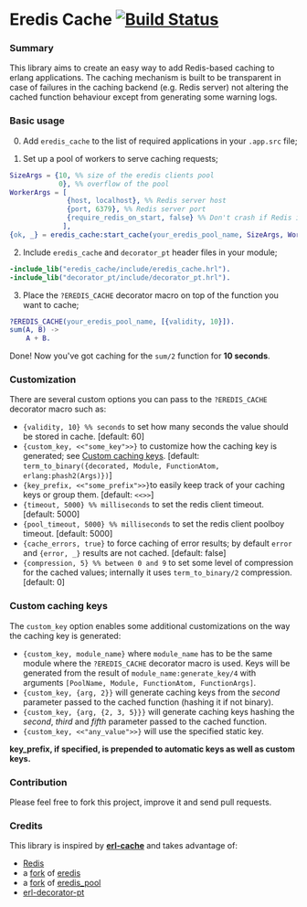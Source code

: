 # Eredis Cache [![Build Status](https://travis-ci.org/maxdrift/eredis_cache.svg?branch=master)](https://travis-ci.org/maxdrift/eredis_cache)

### Summary
This library aims to create an easy way to add Redis-based caching to erlang applications.
The caching mechanism is built to be transparent in case of failures in the caching backend (e.g. Redis server) not altering the cached function behaviour except from generating some warning logs.

### Basic usage
0) Add `eredis_cache` to the list of required applications in your `.app.src` file;

1) Set up a pool of workers to serve caching requests;
```erlang
SizeArgs = {10, %% size of the eredis clients pool
            0}, %% overflow of the pool
WorkerArgs = [
              {host, localhost}, %% Redis server host
              {port, 6379}, %% Redis server port
              {require_redis_on_start, false} %% Don't crash if Redis is not running
             ],
{ok, _} = eredis_cache:start_cache(your_eredis_pool_name, SizeArgs, WorkerArgs),
```

2) Include `eredis_cache` and `decorator_pt` header files in your module;
```erlang
-include_lib("eredis_cache/include/eredis_cache.hrl").
-include_lib("decorator_pt/include/decorator_pt.hrl").
```

3) Place the `?EREDIS_CACHE` decorator macro on top of the function you want to cache;
```erlang
?EREDIS_CACHE(your_eredis_pool_name, [{validity, 10}]).
sum(A, B) ->
    A + B.
```

Done! Now you've got caching for the `sum/2` function for **10 seconds**.

### Customization
There are several custom options you can pass to the `?EREDIS_CACHE` decorator macro such as:
- `{validity, 10} %% seconds` to set how many seconds the value should be stored in cache. [default: 60]
- `{custom_key, <<"some_key">>}` to customize how the caching key is generated; see [Custom caching keys](#custom-caching-keys). [default: `term_to_binary({decorated, Module, FunctionAtom, erlang:phash2(Args)})`]
- `{key_prefix, <<"some_prefix">>}`to easily keep track of your caching keys or group them. [default: `<<>>`]
- `{timeout, 5000} %% milliseconds` to set the redis client timeout. [default: 5000]
- `{pool_timeout, 5000} %% milliseconds` to set the redis client poolboy timeout. [default: 5000]
- `{cache_errors, true}` to force caching of error results; by default `error` and `{error, _}` results are not cached. [default: false]
- `{compression, 5} %% between 0 and 9` to set some level of compression for the cached values; internally it uses `term_to_binary/2` compression. [default: 0]

### Custom caching keys
The `custom_key` option enables some additional customizations on the way the caching key is generated:
- `{custom_key, module_name}` where `module_name` has to be the same module where the `?EREDIS_CACHE` decorator macro is used. Keys will be generated from the result of `module_name:generate_key/4` with arguments `[PoolName, Module, FunctionAtom, FunctionArgs]`.
- `{custom_key, {arg, 2}}` will generate caching keys from the *second* parameter passed to the cached function (hashing it if not binary).
- `{custom_key, {arg, {2, 3, 5}}}` will generate caching keys hashing the *second*, *third* and *fifth* parameter passed to the cached function.
- `{custom_key, <<"any_value">>}` will use the specified static key.

**key_prefix, if specified, is prepended to automatic keys as well as custom keys.**

### Contribution
Please feel free to fork this project, improve it and send pull requests.

### Credits
This library is inspired by **[erl-cache](https://github.com/spilgames/erl-cache)** and takes advantage of:
- [Redis](http://redis.io/)
- a [fork](https://github.com/maxdrift/eredis) of [eredis](https://github.com/wooga/eredis)
- a [fork](https://github.com/maxdrift/eredis_pool) of [eredis_pool](https://github.com/hiroeorz/eredis_pool/)
- [erl-decorator-pt](https://github.com/spilgames/erl-decorator-pt)
